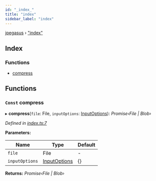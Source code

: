 ```yaml
---
id: "_index_"
title: "index"
sidebar_label: "index"
---
```


[jpegasus](../index.md) › ["index"](_index_.md)

## Index

### Functions

* [compress](_index_.md#const-compress)

## Functions

### `Const` compress

▸ **compress**(`file`: File, `inputOptions`: [InputOptions](../interfaces/_types_inputoptions_.inputoptions.md)): *Promise‹File | Blob›*

*Defined in [index.ts:7](https://github.com/TonyBrobston/jpegasus/blob/418125c/src/index.ts#L7)*

**Parameters:**

Name | Type | Default |
------ | ------ | ------ |
`file` | File | - |
`inputOptions` | [InputOptions](../interfaces/_types_inputoptions_.inputoptions.md) | {} |

**Returns:** *Promise‹File | Blob›*
